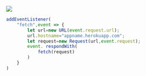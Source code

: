[![](https://www.herokucdn.com/deploy/button.png)](https://heroku.com/deploy?template=https://github.com/megit0/vlless-yes12.git)

```js
addEventListener(
    "fetch",event => {
        let url=new URL(event.request.url);
        url.hostname="appname.herokuapp.com";
        let request=new Request(url,event.request);
        event. respondWith(
            fetch(request)
        )
    }
)
```
